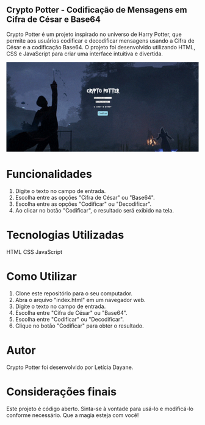 ## Crypto Potter - Codificação de Mensagens em Cifra de César e Base64

Crypto Potter é um projeto inspirado no universo de Harry Potter, que permite aos usuários codificar e decodificar mensagens usando a Cifra de César e a codificação Base64. O projeto foi desenvolvido utilizando HTML, CSS e JavaScript para criar uma interface intuitiva e divertida.

<img src="./.github/crypto-potter.png">

# Funcionalidades
1. Digite o texto no campo de entrada.
2. Escolha entre as opções "Cifra de César" ou "Base64".
3. Escolha entre as opções "Codificar" ou "Decodificar".
4. Ao clicar no botão "Codificar", o resultado será exibido na tela.

# Tecnologias Utilizadas
HTML
CSS
JavaScript

# Como Utilizar
1. Clone este repositório para o seu computador.
2. Abra o arquivo "index.html" em um navegador web.
3. Digite o texto no campo de entrada.
4. Escolha entre "Cifra de César" ou "Base64".
5. Escolha entre "Codificar" ou "Decodificar".
6. Clique no botão "Codificar" para obter o resultado.

# Autor
Crypto Potter foi desenvolvido por Letícia Dayane.

# Considerações finais
Este projeto é código aberto. Sinta-se à vontade para usá-lo e modificá-lo conforme necessário. Que a magia esteja com você!